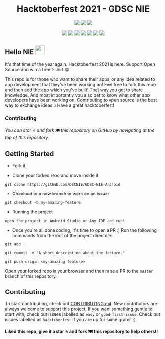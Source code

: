 <h1 align="center">Hacktoberfest 2021 - GDSC NIE</h1>

<p align="center">
<a href="https://github.com/DSCNIE/GDSC-NIE-Android"><img src="https://img.shields.io/badge/Open%20Source-%F0%9F%A4%8D-Green"></a>
<a href="https://github.com/DSCNIE/GDSC-NIE-Android"><img src="https://img.shields.io/static/v1.svg?label=Contributions&message=Welcome&color=yellow"></a>
<a href="https://github.com/DSCNIE/GDSC-NIE-Android"><img src="https://img.shields.io/badge/maintenance-yes-brightgreen"></a>
</p>

     
<p align="center">
<a href="https://github.com/DSCNIE/GDSC-NIE-Android"><img src="https://img.shields.io/github/stars/DSCNIE/GDSC-NIE-Android?color=0059b3"></a>
<a href="https://github.com/DSCNIE/GDSC-NIE-Android/network/members"><img src="https://img.shields.io/github/forks/DSCNIE/GDSC-NIE-Android?color=yellow"></a>
<a href="https://github.com/DSCNIE/GDSC-NIE-Android/graphs/contributors"><img src="https://img.shields.io/github/contributors/DSCNIE/GDSC-NIE-Android?color=brightgreen"></a>
<a href="https://github.com/DSCNIE/GDSC-NIE-Android/issues"><img src="https://img.shields.io/github/issues/DSCNIE/GDSC-NIE-Android?color=0059b3"></a>
<a href="https://github.com/DSCNIE/GDSC-NIE-Android/issues?q=is%3Aissue+is%3Aclosed"><img src="https://img.shields.io/github/issues-closed-raw/DSCNIE/GDSC-NIE-Android?color=yellow"></a>
<a href="https://github.com/ghulamyazdani/TruHealth/pulls"><img src="https://img.shields.io/github/issues-pr/DSCNIE/GDSC-NIE-Android?color=brightgreen"></a>
<a href="https://github.com/DSCNIE/GDSC-NIE-Android/issues?q=is%3Apr+is%3Aclosed"><img src="https://img.shields.io/github/issues-pr-closed-raw/DSCNIE/GDSC-NIE-Android?color=0059b3"></a>
</p>

## Hello NIE <img src="https://raw.githubusercontent.com/arnoob16/arnoob16/master/wave.gif" width="30px">

It's that time of the year again. Hacktoberfest 2021 is here. Support Open Source and win a free t-shirt 😁

This repo is for those who want to share their apps, or any idea related to app development that they've been working on!
Feel free to fork this repo and then add the app which you've built! That way you get to share knowledge. And most importantly you also get to know what other app developers have been working on. 
Contributing to open source is the best way to exchange ideas :) Have a great hacktoberfest! 


### Contributing
###### You can star ⭐ and fork 🍽️ this repository on GitHub by navigating at the top of this repository.

## Getting Started
* Fork it.

* Clone your forked repo and move inside it:

`git clone https://github.com/DSCNIE/GDSC-NIE-Android`

* Checkout to a new branch to work on an issue:

`git checkout -b my-amazing-feature`

* Running the project

`open the project in Android Studio or Any IDE and run!`
<br/>

* Once you're all done coding, it's time to open a PR :)
  Run the following commands from the root of the project directory:

`git add .`

`git commit -m "A short description about the feature."`

`git push origin <my-amazing-feature>`

Open your forked repo in your browser and then raise a PR to the `master` branch of this repository!


## Contributing
To start contributing, check out [CONTRIBUTING.md](https://github.com/DSCNIE/GDSC-NIE-Android/blob/master/CONTRIBUTING.md). New contributors are always welcome to support this project. If you want something gentle to start with, check out issues labelled as `easy` or `good-first-issue`. Check out issues labelled as `hacktoberfest` if you are up for some grabs! :)


#### Liked this repo, give it a star ⭐ and fork 🍽️ this repository to help others!!
